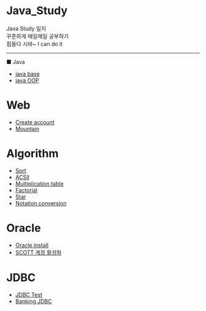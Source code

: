 # Java_Study  
Java Study 일지  
꾸준하게 매일매일 공부하기  
힘들다 시바~
I can do it  

------------------------------------------------------------------  
■ Java
- [java base](https://github.com/Gyubin0302/Java_Study/tree/master/java)    
- [java OOP](https://github.com/Gyubin0302/Java_Study/tree/master/java%20OOP)  

# Web  
- [Create account](https://github.com/Gyubin0302/Java_Study/blob/master/Web/Create%20account.md)  
- [Mountain](https://github.com/Gyubin0302/Java_Study/tree/master/Web/Mountain)  

# Algorithm  
- [Sort](https://github.com/Gyubin0302/Java_Study/tree/master/Algorithm/Sort)  
- [ACSII](https://github.com/Gyubin0302/Java_Study/blob/master/Algorithm/ACSII.md)  
- [Multiplication table](https://github.com/Gyubin0302/Java_Study/blob/master/Algorithm/Multiplication%20table.md)  
- [Factorial](https://github.com/Gyubin0302/Java_Study/blob/master/Algorithm/Factorial.md)  
- [Star](https://github.com/Gyubin0302/Java_Study/blob/master/Algorithm/Star.md)  
- [Notation conversion](https://github.com/Gyubin0302/Java_Study/blob/master/Algorithm/Notation%20conversion.md)  


# Oracle
 - [Oracle install](https://github.com/Gyubin0302/Java_Study/blob/master/Oracle/Oracle%20install.md)  
 - [SCOTT 계정 활성화](https://github.com/Gyubin0302/Java_Study/blob/master/Oracle/SCOTT%20%EA%B3%84%EC%A0%95%20%ED%99%9C%EC%84%B1%ED%99%94.md)  
 
# JDBC
 - [JDBC Test](https://github.com/Gyubin0302/Java_Study/tree/master/JDBC/JDBC%20Test)   
 - [Banking JDBC](https://github.com/Gyubin0302/Java_Study/tree/master/JDBC/Banking%20JDBC)  
 

